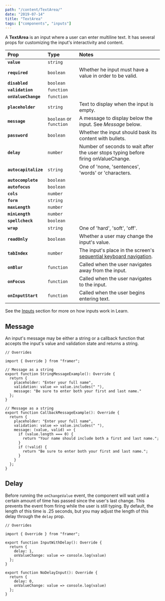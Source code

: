 ```yaml
---
path: "/content/TextArea/"
date: "2019-07-14"
title: "TextArea"
tags: ["components", "inputs"]
---
```


A **TextArea** is an input where a user can enter multiline text. It has several
props for customizing the input's interactivity and content.

| Prop                 | Type                    | Notes                                                                                                                                             |
| :------------------- | :---------------------- | :------------------------------------------------------------------------------------------------------------------------------------------------ |
| **`value`**          | `string`                |                                                                                                                                                   |
| **`required`**       | `boolean`               | Whether he input must have a value in order to be valid.                                                                                          |
| **`disabled`**       | `boolean`               |                                                                                                                                                   |
| **`validation`**     | `function`              |                                                                                                                                                   |
| **`onValueChange`**  | `function`              |                                                                                                                                                   |
| **`placeholder`**    | `string`                | Text to display when the input is empty.                                                                                                          |
| **`message`**        | `boolean` or `function` | A message to display below the input. See _Message_ below.                                                                                        |
| **`password`**       | `boolean`               | Whether the input should bask its content with bullets.                                                                                           |
| **`delay`**          | `number`                | Number of seconds to wait after the user stops typing before firing onValueChange.                                                                |
| **`autocapitalize`** | `string`                | One of 'none, 'sentences', 'words' or 'characters.                                                                                                |
| **`autocomplete`**   | `boolean`               |                                                                                                                                                   |
| **`autofocus`**      | `boolean`               |                                                                                                                                                   |
| **`cols`**           | `number`                |                                                                                                                                                   |
| **`form`**           | `string`                |                                                                                                                                                   |
| **`maxLength`**      | `number`                |                                                                                                                                                   |
| **`minLength`**      | `number`                |                                                                                                                                                   |
| **`spellcheck`**     | `boolean`               |                                                                                                                                                   |
| **`wrap`**           | `string`                | One of 'hard', 'soft', 'off'.                                                                                                                     |
| **`readOnly`**       | `boolean`               | Whether a user may change the input's value.                                                                                                      |
| **`tabIndex`**       | `number`                | The input's place in the screen's [sequential keyboard navigation](https://developer.mozilla.org/en-US/docs/Web/HTML/Global_attributes/tabindex). |
| **`onBlur`**         | `function`              | Called when the user navigates away from the input.                                                                                               |
| **`onFocus`**        | `function`              | Called when the user navigates to the input.                                                                                                      |
| **`onInputStart`**   | `function`              | Called when the user begins entering text.                                                                                                        |

See the [Inputs](content/Inputs/) section for more on how inputs work in Learn.

## Message

An input's message may be either a string or a callback function that accepts
the input's value and validation state and returns a string.

```tsx
// Overrides

import { Override } from "framer";

// Message as a string
export function StringMessageExample(): Override {
  return {
    placeholder: "Enter your full name",
    validation: value => value.includes(" "),
    message: "Be sure to enter both your first and last name."
  };
}

// Message as a string
export function CallbackMessageExample(): Override {
  return {
    placeholder: "Enter your full name",
    validation: value => value.includes(" "),
    message: (value, valid) => {
      if (value.length === 0) {
        return "Your name should include both a first and last name.";
      }
      if (!valid) {
        return "Be sure to enter both your first and last name.";
      }
    }
  };
}
```

## Delay

Before running the `onChangeValue` event, the component will wait until a
certain amount of time has passed since the user's last change. This prevents
the event from firing while the user is still typing. By default, the length of
this time is .25 seconds, but you may adjust the length of this delay through
the `delay` prop.

```tsx
// Overrides

import { Override } from "framer";

export function InputWithDelay(): Override {
  return {
    delay: 1,
    onValueChange: value => console.log(value)
  };
}

export function NoDelayInput(): Override {
  return {
    delay: 0,
    onValueChange: value => console.log(value)
  };
}
```
